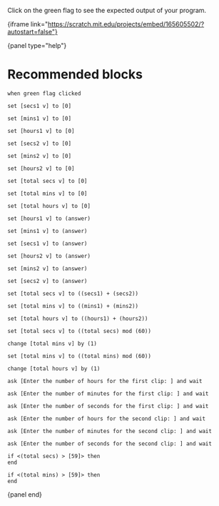 Click on the green flag to see the expected output of your program.

{iframe link="https://scratch.mit.edu/projects/embed/165605502/?autostart=false"}

{panel type="help"}

# Recommended blocks

<pre><code class="scratch:split:random">when green flag clicked
</code></pre>

<pre><code class="scratch:split:random">set [secs1 v] to [0]

set [mins1 v] to [0]

set [hours1 v] to [0]

set [secs2 v] to [0]

set [mins2 v] to [0]

set [hours2 v] to [0]

set [total secs v] to [0]

set [total mins v] to [0]

set [total hours v] to [0]

set [hours1 v] to (answer)

set [mins1 v] to (answer)

set [secs1 v] to (answer)

set [hours2 v] to (answer)

set [mins2 v] to (answer)

set [secs2 v] to (answer)

set [total secs v] to ((secs1) + (secs2))

set [total mins v] to ((mins1) + (mins2))

set [total hours v] to ((hours1) + (hours2))

set [total secs v] to ((total secs) mod (60))

change [total mins v] by (1)

set [total mins v] to ((total mins) mod (60))

change [total hours v] by (1)
</code></pre>

<pre><code class="scratch:split:random">ask [Enter the number of hours for the first clip: ] and wait

ask [Enter the number of minutes for the first clip: ] and wait

ask [Enter the number of seconds for the first clip: ] and wait

ask [Enter the number of hours for the second clip: ] and wait

ask [Enter the number of minutes for the second clip: ] and wait

ask [Enter the number of seconds for the second clip: ] and wait
</code></pre>

<pre><code class="scratch:split:random">if &lt;(total secs) &gt; [59]&gt; then
end

if &lt;(total mins) &gt; [59]&gt; then
end
</code></pre>

{panel end}